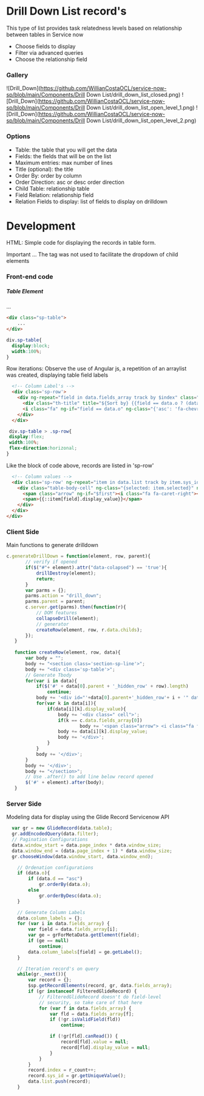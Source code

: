 # Drill Down List record's


This type of list provides task relatedness levels based on relationship between tables in Service now

- Choose fields to display
- Filter via advanced queries
- Choose the relationship field

### Gallery
![Drill_Down](https://github.com/WillianCostaOCL/service-now-sp/blob/main/Components/Drill Down List/drill_down_list_closed.png)
![Drill_Down](https://github.com/WillianCostaOCL/service-now-sp/blob/main/Components/Drill Down List/drill_down_list_open_level_1.png)
![Drill_Down](https://github.com/WillianCostaOCL/service-now-sp/blob/main/Components/Drill Down List/drill_down_list_open_level_2.png)


### Options

- Table: the table that you will get the data
- Fields: the fields that will be on the list
- Maximum entries: max number of lines
- Title (optional): the title
- Order By: order by column
- Order Direction: asc or desc order direction
- Child Table: relationship table
- Field Relation: relationship field
- Relation Fields to display: list of fields to display on drilldown


# Development

HTML: Simple code for displaying the records in table form.

Important ... The <table> tag was not used to facilitate the dropdown of child elements


### Front-end code

##### Table Element
...
```html
<div class="sp-table">
    ...
</div>
```

```CSS
div.sp-table{
  display:block;
  width:100%;
}
```

Row iterations: 
Observe the use of Angular js, a repetition of an arraylist was created, displaying table field labels 

```html
  <!-- Column Label's -->
  <div class='sp-row'>
    <div ng-repeat="field in data.fields_array track by $index" class="table-header-cell">
      <div class="th-title" title="${Sort by} {{field == data.o ? (data.d == 'asc' ?  '${Descending}': '${Ascending}') : '${Ascending}'}}" role="button" tabindex="0" aria-label="{{data.column_labels[field]}}"><b>{{data.column_labels[field]}}</b></div>
      <i class="fa" ng-if="field == data.o" ng-class="{'asc': 'fa-chevron-up', 'desc': 'fa-chevron-down'}[data.d]"></i>
    </div>
  </div>
  ```
  
 ```CSS
  div.sp-table > .sp-row{
  display:flex;
  width:100%;
  flex-direction:horizonal;
}
```
  Like the block of code above, records are listed in 'sp-row'

```HTML
  <!-- Column values -->
  <div class='sp-row' ng-repeat="item in data.list track by item.sys_id" id="tab_row{{item.index}}" data-colapsed="false" ng-click="c.generateDrillDown('tab_row' + item.index , item.index, item.sys_id)">
    <div class="table-body-cell" ng-class="{selected: item.selected}" ng-click="go(item.targetTable, item)" ng-repeat="field in ::data.fields_array" data-field="{{::field}}" data-th="{{::data.column_labels[field]}}">
      <span class="arrow" ng-if="$first"><i class="fa fa-caret-right"></i> </span>
      <span>{{::item[field].display_value}}</span>
    </div>
  </div>
</div>
 ```

### Client Side

Main functions to generate drilldown

 ```JAVASCRIPT
 c.generateDrillDown = function(element, row, parent){
		// verify if opened 
		if($("#"+ element).attr("data-colapsed") == 'true'){
			drillDestroy(element);
			return;
		}	
		var parms = {};
		parms.action = "drill_down";
		parms.parent = parent;
		c.server.get(parms).then(function(r){
		    // DOM features
			collapseDrill(element);
			// generator
			createRow(element, row, r.data.childs);
		});
	}
	
	function createRow(element, row, data){
		var body = "";
		body += "<section class='section-sp-line'>";
		body += "<div class='sp-table'>";
		// Generate Tbody
		for(var i in data){
			if($('#' + data[0].parent + '_hidden_row' + row).length)
				continue;
			body += '<div id="'+data[0].parent+'_hidden_row'+ i + '" data-row="'+ i +'" data-parent="' + data[i].sys_id +'" class="sp-row drill_down_item">';
			for(var k in data[i]){
				if(data[i][k].display_value){	
					body += '<div class=" cell">';
					if(k == c.data.fields_array[0])
							body += '<span class="arrow"> <i class="fa fa-caret-right"></i> </span>';	
					body += data[i][k].display_value;
					body += '</div>';
				}
			}
			body += '</div>';
		}
		body += '</div>';
		body += "</section>";
		// Use .after() to add line below record opened
		$('#' + element).after(body);
	}
 ```
 
 
 ### Server Side
 
 Modeling data for display using the Glide Record Servicenow API
 
  ```JAVASCRIPT
    var gr = new GlideRecord(data.table);
	gr.addEncodedQuery(data.filter);
	// Pagination Configurations
	data.window_start = data.page_index * data.window_size;
	data.window_end = (data.page_index + 1) * data.window_size;
	gr.chooseWindow(data.window_start, data.window_end);
```

```JAVASCRIPT
    // Ordenation configurations
	if (data.o){
		if (data.d == "asc")
			gr.orderBy(data.o);
		else
			gr.orderByDesc(data.o);
	}
```

```JAVASCRIPT
    // Generate Column Labels 
	data.column_labels = {};
	for (var i in data.fields_array) {
		var field = data.fields_array[i];
		var ge = grForMetaData.getElement(field);
		if (ge == null)
			continue;
		data.column_labels[field] = ge.getLabel();
	}

    // Iteration record's on query
	while(gr._next()){
		var record = {};
		$sp.getRecordElements(record, gr, data.fields_array);
		if (gr instanceof FilteredGlideRecord) {
			// FilteredGlideRecord doesn't do field-level
			// security, so take care of that here
			for (var f in data.fields_array) {
				var fld = data.fields_array[f];
				if (!gr.isValidField(fld))
					continue;

				if (!gr[fld].canRead()) {
					record[fld].value = null;
					record[fld].display_value = null;
				}
			}
		}
		record.index = r_count++;
		record.sys_id = gr.getUniqueValue();
		data.list.push(record);
	}
  ```
 

